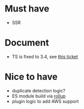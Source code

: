 # Must have
 - SSR

# Document
- TS is fixed to 3.4, see [this ticket](https://github.com/prisma-labs/nexus-prisma/issues/291#issuecomment-500809355)

# Nice to have
 - duplicate detection logic?
 - ES module build via [rollup](https://github.com/rollup/rollup-plugin-commonjs)
 - plugin logic to add AWS support
